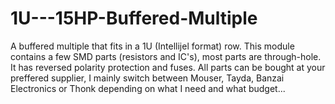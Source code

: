 # 1U---15HP-Buffered-Multiple
A buffered multiple that fits in a 1U (Intellijel format) row.
This module contains a few SMD parts (resistors and IC's),
most parts are through-hole. 
It has reversed polarity protection and fuses. 
All parts can be bought at your preffered supplier, I mainly switch between Mouser, Tayda, Banzai Electronics or Thonk
depending on what I need and what budget...
